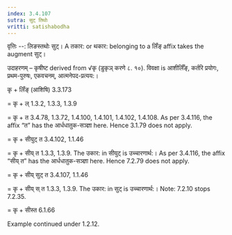 ```yaml
---
index: 3.4.107
sutra: सुट् तिथोः
vritti: satishabodha
---
```



वृत्तिः --: लिङस्तथोः सुट्। A तकार: or थकार: belonging to a लिँङ् affix takes the augment सुट्।


उदाहरणम् – कृषीष्ट derived from √कृ (डुकृञ् करणे ८. १०). विवक्षा is आशीर्लिँङ्, कर्तरि प्रयोगः, प्रथम-पुरुषः, एकवचनम्, आत्मनेपद-प्रत्यय:।


कृ + लिँङ् (आशिषि) 3.3.173

= कृ + ल् 1.3.2, 1.3.3, 1.3.9

= कृ + त 3.4.78, 1.3.72, 1.4.100, 1.4.101, 1.4.102, 1.4.108. As per 3.4.116, the affix “त” has the आर्धधातुक-सञ्ज्ञा here. Hence 3.1.79 does not apply.

= कृ + सीयुट् त 3.4.102, 1.1.46

= कृ + सीय् त 1.3.3, 1.3.9. The उकार: in सीयुट् is उच्चारणार्थ:। As per 3.4.116, the affix “सीय् त” has the आर्धधातुक-सञ्ज्ञा here. Hence 7.2.79 does not apply.

= कृ + सीय् सुट् त 3.4.107, 1.1.46

= कृ + सीय् स् त 1.3.3, 1.3.9. The उकार: in सुट् is उच्चारणार्थ:। Note: 7.2.10 stops 7.2.35.

= कृ + सीस्त 6.1.66


Example continued under 1.2.12.

